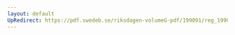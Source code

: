 ```yaml
---
layout: default
UpRedirect: https://pdf.swedeb.se/riksdagen-volumeG-pdf/199091/reg_199091/reg_199091_0450.pdf
---
```

